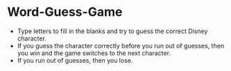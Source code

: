 # Word-Guess-Game

* Type letters to fill in the blanks and try to guess the correct Disney character.
* If you guess the character correctly before you run out of guesses, then you win and the game switches to the next character.
* If you run out of guesses, then you lose.